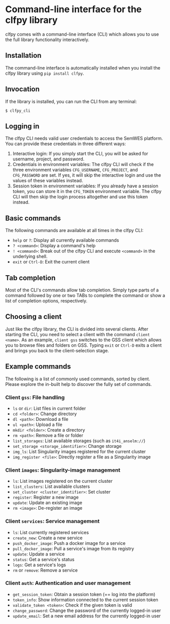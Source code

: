 # Command-line interface for the clfpy library
clfpy comes with a command-line interface (CLI) which allows you to use the
full library functionality interactively.

## Installation
The command-line interface is automatically installed when you install the
clfpy library using `pip install clfpy`.

## Invocation
If the library is installed, you can run the CLI from any terminal:
```
$ clfpy_cli
```

## Logging in
The clfpy CLI needs valid user credentials to access the SemWES platform.
You can provide these credentials in three different ways:

1. Interactive login: If you simply start the CLI, you will be asked for
   username, project, and password.
2. Credentials in environment variables: The clfpy CLI will check if the three
   environment variables `CFG_USERNAME`, `CFG_PROJECT`, and `CFG_PASSWORD` are
   set.  If yes, it will skip the interactive login and use the values of these
   variables instead.
3. Session token in environment variables: If you already have a session token,
   you can store it in the `CFG_TOKEN` environment variable. The clfpy CLI will
   then skip the login process altogether and use this token instead.

## Basic commands
The following commands are available at all times in the clfpy CLI:
* `help` or `?`: Display all currently available commands
* `? <command>`: Display a command's help
* `! <command>`: Break out of the clfpy CLI and execute `<command>` in the
  underlying shell.
* `exit` or `Ctrl-D`: Exit the current client

## Tab completion
Most of the CLI's commands allow tab completion. Simply type parts of a command
followed by one or two TABs to complete the command or show a list of
completion options, respectively.

## Choosing a client
Just like the clfpy library, the CLI is divided into several clients. After
starting the CLI, you need to select a client with the command `client <name>`.
As an example, `client gss` switches to the GSS client which allows you to
browse files and folders on GSS. Typing `exit` or `Ctrl-D` exits a client and
brings you back to the client-selection stage.

## Example commands
The following is a list of commonly used commands, sorted by client. Please
explore the in-built help to discover the fully set of commands.

### Client `gss`: File handling
* `ls` or `dir`: List files in current folder
* `cd <folder>`: Change directory
* `dl <path>`: Download a file
* `ul <path>`: Upload a file
* `mkdir <folder>`: Create a directory
* `rm <path>`: Remove a file or folder
* `list_storages`: List available storages (such as `it4i_anselm://`)
* `set_storage <storage_identifier>`: Change storage
* `img_ls`: List Singularity images registered for the current cluster
* `img_register <file>`: Directly register a file as a Singularity image

### Client `images`: Singularity-image management
* `ls`: List images registered on the current cluster
* `list_clusters`: List available clusters
* `set_cluster <cluster_identifier>`: Set cluster
* `register`: Register a new image
* `update`: Update an existing image
* `rm <image>`: De-register an image

### Client `services`: Service management
* `ls`: List currently registered services
* `create_new`: Create a new service
* `push_docker_image`: Push a docker image for a service
* `pull_docker_image`: Pull a service's image from its registry
* `update`: Update a service
* `status`: Get a service's status
* `logs`: Get a service's logs
* `rm` or `remove`: Remove a service

### Client `auth`: Authentication and user management
* `get_session_token`: Obtain a session token (== log into the platform)
* `token_info`: Show information connected to the current session token
* `validate_token <token>`: Check if the given token is valid
* `change_password`: Change the password of the currently logged-in user
* `update_email`: Set a new email address for the currently logged-in user
